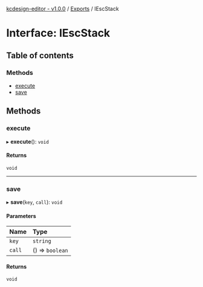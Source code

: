 [kcdesign-editor - v1.0.0](../README.md) / [Exports](../modules.md) / IEscStack

# Interface: IEscStack

## Table of contents

### Methods

- [execute](IEscStack.md#execute)
- [save](IEscStack.md#save)

## Methods

### execute

▸ **execute**(): `void`

#### Returns

`void`

___

### save

▸ **save**(`key`, `call`): `void`

#### Parameters

| Name | Type |
| :------ | :------ |
| `key` | `string` |
| `call` | () => `boolean` |

#### Returns

`void`
